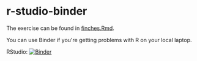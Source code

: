 # r-studio-binder

The exercise can be found in [finches.Rmd](finches.Rmd).

You can use Binder if you're getting problems with R on your local laptop.

RStudio: [![Binder](http://mybinder.org/badge_logo.svg)](http://mybinder.org/v2/gh/computer-aided-biotech/r-studio-binder/main?urlpath=rstudio)
